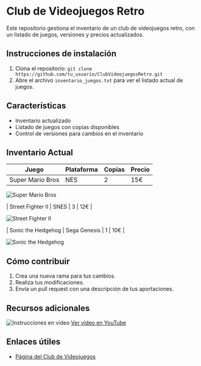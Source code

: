 
# Club de Videojuegos Retro

Este repositorio gestiona el inventario de un club de videojuegos retro, con un listado de juegos, versiones y precios actualizados.

## Instrucciones de instalación
1. Clona el repositorio: `git clone https://github.com/tu_usuario/ClubVideojuegosRetro.git`
2. Abre el archivo `inventario_juegos.txt` para ver el listado actual de juegos.

## Características
- Inventario actualizado
- Listado de juegos con copias disponibles
- Control de versiones para cambios en el inventario

## Inventario Actual
| Juego                 | Plataforma   | Copias | Precio |
|-----------------------|--------------|--------|--------|
| Super Mario Bros      | NES          | 2      | 15€    |

![Super Mario Bros](https://blogger.googleusercontent.com/img/b/R29vZ2xl/AVvXsEjcjqOvgf9WOf5TpBAbzv-sfXHYyaGDTOglh4CJ4OoAjrtLVH3a21BMNLz1b5GF3WUXQU8D8U2YrnU71nm3HGMrX7tlwyOqtkpkoeFP6sVYvaBamtytEQ58_haai7sXGJ9lmN0OSZRmsYVs/s1600/super-mario-bros.jpg)

| Street Fighter II     | SNES         | 3      | 12€    |

![Street Fighter II](https://image.api.playstation.com/vulcan/ap/rnd/202103/1008/cqljMczkx4qZPB5Vhnr7rKov.png)

| Sonic the Hedgehog    | Sega Genesis | 1      | 10€    |

![Sonic the Hedgehog]([https://image.api.playstation.com/vulcan/ap/rnd/202103/1008/cqljMczkx4qZPB5Vhnr7rKov.png](https://play-lh.googleusercontent.com/zS5PLmUQ-52nkQZdrDDmue4eMrso8x9GiV3kCTbyx5Ol4olXASU7PoWBAuNGBSeQNxY))

## Cómo contribuir
1. Crea una nueva rama para tus cambios.
2. Realiza tus modificaciones.
3. Envía un pull request con una descripción de tus aportaciones.

## Recursos adicionales
![Instrucciones en video](https://img.youtube.com/vi/ID_VIDEO/0.jpg)
[Ver video en YouTube](https://www.youtube.com/watch?v=ID_VIDEO)

## Enlaces útiles
- [Página del Club de Videojuegos](https://github.com/tu_usuario/ClubVideojuegosRetro)
